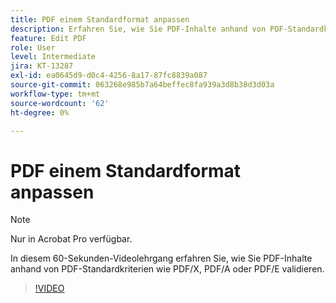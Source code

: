 ```yaml
---
title: PDF einem Standardformat anpassen
description: Erfahren Sie, wie Sie PDF-Inhalte anhand von PDF-Standardkriterien wie PDF/X, PDF/A oder PDF/E validieren.
feature: Edit PDF
role: User
level: Intermediate
jira: KT-13287
exl-id: ea0645d9-d0c4-4256-8a17-87fc8839a087
source-git-commit: 063268e985b7a64beffec8fa939a3d8b38d3d03a
workflow-type: tm+mt
source-wordcount: '62'
ht-degree: 0%

---
```


# PDF einem Standardformat anpassen

>[!NOTE]
>
>Nur in Acrobat Pro verfügbar.

In diesem 60-Sekunden-Videolehrgang erfahren Sie, wie Sie PDF-Inhalte anhand von PDF-Standardkriterien wie PDF/X, PDF/A oder PDF/E validieren.

>[!VIDEO](https://video.tv.adobe.com/v/3409906?quality=12&learn=on&hidetitle=true)
